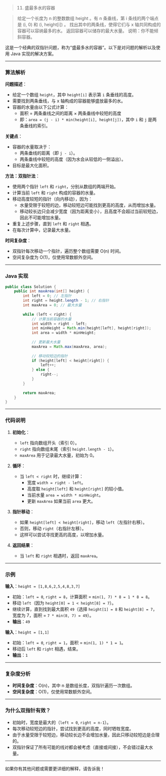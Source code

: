 >11. 盛最多水的容器

>给定一个长度为 n 的整数数组 height 。有 n 条垂线，第 i 条线的两个端点是 (i, 0) 和 (i, height[i]) 。
找出其中的两条线，使得它们与 x 轴共同构成的容器可以容纳最多的水。
返回容器可以储存的最大水量。
说明：你不能倾斜容器。

这是一个经典的双指针问题，称为“盛最多水的容器”。以下是对问题的解析以及使用 Java 实现的解决方案。

---

### 算法解析

**问题描述**：
- 给定一个数组 `height`，其中 `height[i]` 表示第 `i` 条垂线的高度。
- 需要找到两条垂线，与 x 轴构成的容器能够盛放最多的水。
- 容器的水量由以下公式计算：
    - 面积 = 两条垂线之间的距离 × 两条垂线中较短的高度
    - 即：`area = (j - i) * min(height[i], height[j])`，其中 `i` 和 `j` 是两条垂线的索引。

**关键点**：
- 容器的水量取决于：
    - 两条垂线的距离（即 `j - i`）。
    - 两条垂线中较短的高度（因为水会从较低的一侧溢出）。
- 目标是最大化面积。

**方法：双指针法**：
- 使用两个指针 `left` 和 `right`，分别从数组的两端开始。
- 计算当前 `left` 和 `right` 构成的容器的水量。
- 移动高度较短的指针（向内移动），因为：
    - 水量受限于较短的边，移动较短边可能找到更高的高度，从而增加水量。
    - 移动较长边只会减少宽度（因为距离变小），且高度不会超过当前较短边，因此不可能增加水量。
- 重复上述步骤，直到 `left` 和 `right` 相遇。
- 在每次计算中，记录最大水量。

**时间复杂度**：
- 双指针每次移动一个指针，遍历整个数组需要 O(n) 时间。
- 空间复杂度为 O(1)，仅使用常数额外空间。

---

### Java 实现

```java
public class Solution {
    public int maxArea(int[] height) {
        int left = 0; // 左指针
        int right = height.length - 1; // 右指针
        int maxArea = 0; // 最大水量
        
        while (left < right) {
            // 计算当前容器的水量
            int width = right - left;
            int minHeight = Math.min(height[left], height[right]);
            int area = width * minHeight;
            
            // 更新最大水量
            maxArea = Math.max(maxArea, area);
            
            // 移动较短边的指针
            if (height[left] < height[right]) {
                left++;
            } else {
                right--;
            }
        }
        
        return maxArea;
    }
}
```

---

### 代码说明

1. **初始化**：
    - `left` 指向数组开头（索引 0）。
    - `right` 指向数组末尾（索引 `height.length - 1`）。
    - `maxArea` 用于记录最大水量，初始为 0。

2. **循环**：
    - 当 `left < right` 时，继续计算：
        - 宽度 `width = right - left`。
        - 高度取 `height[left]` 和 `height[right]` 的较小值。
        - 当前水量 `area = width * minHeight`。
        - 更新 `maxArea` 如果当前 `area` 更大。

3. **指针移动**：
    - 如果 `height[left] < height[right]`，移动 `left`（左指针右移）。
    - 否则，移动 `right`（右指针左移）。
    - 这样可以尝试寻找更高的高度，以增加水量。

4. **返回结果**：
    - 当 `left` 和 `right` 相遇时，返回 `maxArea`。

---

### 示例

**输入**：`height = [1,8,6,2,5,4,8,3,7]`
- 初始：`left = 0`, `right = 8`，计算面积 = `min(1, 7) * 8 = 1 * 8 = 8`。
- 移动 `left`（因为 `height[0] = 1 < height[8] = 7`）。
- 继续计算，直到找到最大面积 `49`（选择 `height[1] = 8` 和 `height[8] = 7`，宽度为 7，面积 = `7 * min(8, 7) = 49`）。
- **输出**：`49`

**输入**：`height = [1,1]`
- 初始：`left = 0`, `right = 1`，面积 = `min(1, 1) * 1 = 1`。
- 移动后 `left` 和 `right` 相遇，结束。
- **输出**：`1`

---

### 复杂度分析
- **时间复杂度**：O(n)，其中 n 是数组长度，双指针遍历一次数组。
- **空间复杂度**：O(1)，仅使用常数额外空间。

---

### 为什么双指针有效？
- 初始时，宽度是最大的（`left = 0`, `right = n-1`）。
- 每次移动较短边的指针，尝试找到更高的高度，同时牺牲宽度。
- 由于水量受限于较短边，移动较长边不会增加水量，因此只移动较短边是合理的。
- 双指针保证了所有可能的线对都会被考虑（直接或间接），不会错过最大水量。

---

如果你有其他问题或需要更详细的解释，请告诉我！